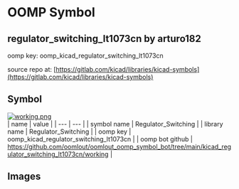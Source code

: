 # OOMP Symbol  
## regulator_switching_lt1073cn  by arturo182  
  
oomp key: oomp_kicad_regulator_switching_lt1073cn  
  
source repo at: [https://gitlab.com/kicad/libraries/kicad-symbols](https://gitlab.com/kicad/libraries/kicad-symbols)  
## Symbol  
  
[![working.png](working_600.png)](working.png)  
| name | value | 
| --- | --- | 
| symbol name | Regulator_Switching | 
| library name | Regulator_Switching | 
| oomp key | oomp_kicad_regulator_switching_lt1073cn | 
| oomp bot github | https://github.com/oomlout/oomlout_oomp_symbol_bot/tree/main/kicad_regulator_switching_lt1073cn/working | 
## Images  

